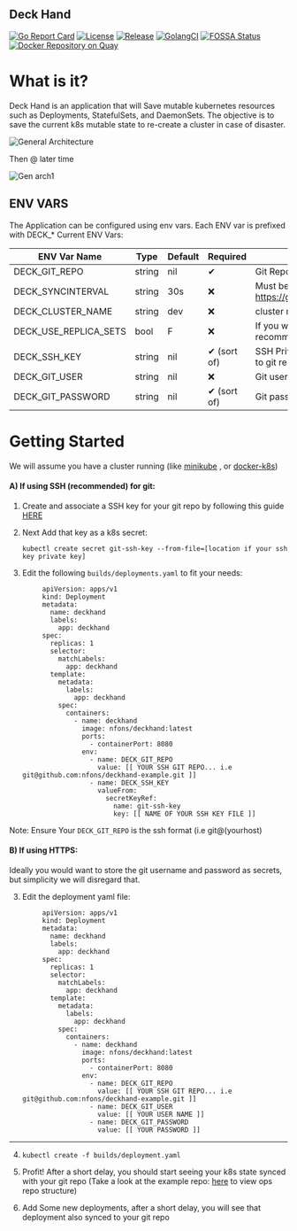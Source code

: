 ## Deck Hand
[![Go Report Card](https://goreportcard.com/badge/github.com/nfons/deckhand)](https://goreportcard.com/report/github.com/nfons/deckhand)
[![License](https://img.shields.io/github/license/nfons/deckhand.svg)](https://github.com/nfons/deckhand/blob/master/LICENSE)
[![Release](https://img.shields.io/github/release-pre/nfons/deckhand.svg)](https://github.com/nfons/deckhand/releases)
[![GolangCI](https://golangci.com/badges/github.com/nfons/deckhand.svg)](https://golangci.com/badges/github.com/nfons/deckhand)
[![FOSSA Status](https://app.fossa.io/api/projects/git%2Bgithub.com%2Fgo-swagger%2Fgo-swagger.svg?type=shield)](https://app.fossa.io/projects/git%2Bgithub.com%2Fgo-swagger%2Fgo-swagger?ref=badge_shield)
[![Docker Repository on Quay](https://quay.io/repository/nfons/deckhand/status "Docker Repository on Quay")](https://quay.io/repository/nfons/deckhand)

# What is it?
Deck Hand is an application that will Save mutable kubernetes resources such as Deployments, StatefulSets, and DaemonSets.
The objective is to save the current k8s mutable state to re-create a cluster in case of disaster.

![General Architecture](https://i.imgur.com/jNPSMhE.png)

Then @ later time

![Gen arch1](https://i.imgur.com/hNyZ4NF.png)

## ENV VARS
The Application can be configured using env vars. Each ENV var is prefixed with DECK_*
Current ENV Vars:


| ENV Var Name  | Type  |  Default | Required  |  Comment |
|---|---|---|---|---|
|  DECK_GIT_REPO |  string | nil   | ✔  | Git Repo you want to save states to   |
|  DECK_SYNCINTERVAL | string   | 30s   | ❌  | Must be valid go time parse duration format  https://golang.org/pkg/time/#ParseDuration |
|  DECK_CLUSTER_NAME | string  | dev  | ❌  |  cluster name you want to save under  |
| DECK_USE_REPLICA_SETS| bool | F | ❌ |  If you want to save replica sets as well (not recommended) ||
|DECK_SSH_KEY | string | nil | ✔ (sort of) | SSH Private key you want to use to connect to git repo |
|DECK_GIT_USER| string| nil | ❌ | Git username you will use if using https git|
|DECK_GIT_PASSWORD|string|nil|✔ (sort of) | Git password if using https git|


# Getting Started

We will assume you have a cluster running (like [minikube](https://kubernetes.io/docs/setup/minikube/) , or [docker-k8s](https://docs.docker.com/docker-for-mac/kubernetes/))

#### A) If using SSH (recommended) for git:
1. Create and associate a SSH key for your git repo by following this guide [HERE](https://help.github.com/articles/generating-a-new-ssh-key-and-adding-it-to-the-ssh-agent/)
2. Next Add that key  as a k8s secret:

    `kubectl create secret git-ssh-key --from-file=[location if your ssh key private key]`
    
3. Edit the following `builds/deployments.yaml` to fit your needs:
    
            apiVersion: apps/v1
            kind: Deployment
            metadata:
              name: deckhand
              labels:
                app: deckhand
            spec:
              replicas: 1
              selector:
                matchLabels:
                  app: deckhand
              template:
                metadata:
                  labels:
                    app: deckhand
                spec:
                  containers:
                    - name: deckhand
                      image: nfons/deckhand:latest
                      ports:
                        - containerPort: 8080
                      env:
                        - name: DECK_GIT_REPO
                          value: [[ YOUR SSH GIT REPO... i.e git@github.com:nfons/deckhand-example.git ]]
                        - name: DECK_SSH_KEY
                          valueFrom:
                            secretKeyRef:
                              name: git-ssh-key
                              key: [[ NAME OF YOUR SSH KEY FILE ]]
    
Note: Ensure Your `DECK_GIT_REPO` is the ssh format (i.e git@(yourhost)

#### B) If using HTTPS:
Ideally you would want to store the git username and password as secrets, but simplicity we will disregard that.

3. Edit the deployment yaml file:

            apiVersion: apps/v1
            kind: Deployment
            metadata:
              name: deckhand
              labels:
                app: deckhand
            spec:
              replicas: 1
              selector:
                matchLabels:
                  app: deckhand
              template:
                metadata:
                  labels:
                    app: deckhand
                spec:
                  containers:
                    - name: deckhand
                      image: nfons/deckhand:latest
                      ports:
                        - containerPort: 8080
                      env:
                        - name: DECK_GIT_REPO
                          value: [[ YOUR SSH GIT REPO... i.e git@github.com:nfons/deckhand-example.git ]]
                        - name: DECK_GIT_USER
                          value: [[ YOUR USER NAME ]]
                        - name: DECK_GIT_PASSWORD
                          value: [[ YOUR PASSWORD ]]
                          
---

4. `kubectl create -f builds/deployment.yaml`

5. Profit! After a short delay, you should start seeing your k8s state synced with your git repo (Take a look at the example repo: [here](https://github.com/nfons/deckhand-example) to view ops repo structure)

6. Add Some new deployments, after a short delay, you will see that deployment also synced to your git repo
